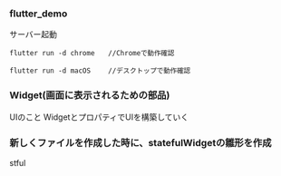 ### flutter_demo
サーバー起動
```
flutter run -d chrome　　//Chromeで動作確認

flutter run -d macOS 　　//デスクトップで動作確認
```

### Widget(画面に表示されるための部品)
UIのこと
WidgetとプロパティでUIを構築していく

### 新しくファイルを作成した時に、statefulWidgetの雛形を作成
stful



